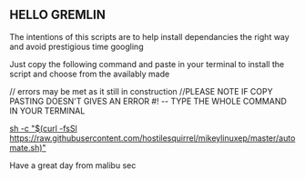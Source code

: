 ## HELLO GREMLIN

The intentions of this scripts are to help install dependancies the right way
and avoid prestigious time googling


Just copy the following command and paste in your terminal to install the script and choose from the availably made


// errors may be met as it still in construction
//PLEASE NOTE IF COPY PASTING DOESN'T GIVES AN ERROR #! -- TYPE THE WHOLE COMMAND IN YOUR TERMINAL
<p> <a href="sh -c “$(curl -fsSl https://raw.githubusercontent.com/hostilesquirrel/mikeylinuxep/master/automate.sh)">
sh -c "$(curl -fsSl https://raw.githubusercontent.com/hostilesquirrel/mikeylinuxep/master/automate.sh)" </a>
<p>
Have a great day from malibu sec
